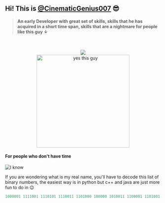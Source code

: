 ## Hi! This is [@CinematicGenius007](https://github.com/CinematicGenius007) 😎

> #### An early **Developer** with great set of skills, skills that he has acquired in a short time span, skills that are a nightmare for people like this guy &#8595;

<br>

<p align="center"><img align="center" src="https://readme-typing-svg.herokuapp.com?font=Fira+Code&size=24&pause=3000&center=true&width=435&lines=Java+%26+Python;C+%26+C%2B%2B;Scala+%26+Go;HTML%2C+CSS+%26+Javascript;ReactJs+%26+NodeJs;Express%2C+Flask+%26+Django;SQL%2C+Bash+%26+Git+Bash;GitHub+too;So+in+the+end+I+have+tried+;a+bunch+of+stuff+but;full+stack+is+what+I+specialize+in+;But+always+expect+a+lot+more+%F0%9F%A4%AF" />
<br>
<img style="width: 300px;" src="https://i.chzbgr.com/full/9594981632/hFA52E032/person-spend-24hrs-debugging-finally-different-error-message-imgflipcom" alt="yes this guy" />
</p>

#### For people who don't have time 

![I know](https://i.imgur.com/TyP5EK9.gif)

If you are wondering what is my real name, you'll have to decode this list of binary numbers, the easiest way is in python but c++ and java are just more fun to do in 😉

```python
1000001 1111001 1110101 1110011 1101000 100000 1010011 1100001 1101001 1101110 1101001
```
